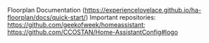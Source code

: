 Floorplan Documentation (https://experiencelovelace.github.io/ha-floorplan/docs/quick-start/) 
Important repositories: https://github.com/geekofweek/homeassistant; https://github.com/CCOSTAN/Home-AssistantConfig#logo
